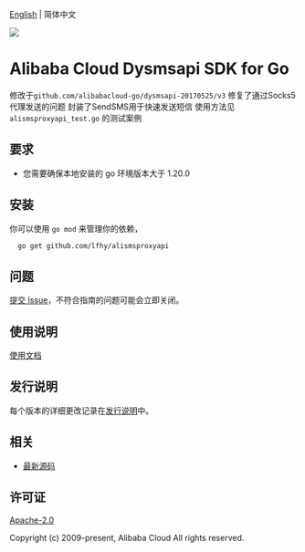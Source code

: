 [English](README.md) | 简体中文

![](https://aliyunsdk-pages.alicdn.com/icons/AlibabaCloud.svg)

# Alibaba Cloud Dysmsapi SDK for Go
修改于`github.com/alibabacloud-go/dysmsapi-20170525/v3`
修复了通过Socks5代理发送的问题
封装了SendSMS用于快速发送短信
使用方法见 `alismsproxyapi_test.go` 的测试案例

## 要求
- 您需要确保本地安装的 go 环境版本大于 1.20.0

## 安装
你可以使用 `go mod` 来管理你的依赖，
```sh
  go get github.com/lfhy/alismsproxyapi
```

## 问题
[提交 Issue](https://github.com/aliyun/alibabacloud-go-sdk/issues/new)，不符合指南的问题可能会立即关闭。

## 使用说明
[使用文档](https://github.com/aliyun/alibabacloud-go-sdk/blob/master/docs/Usage-CN.md#%E4%BD%BF%E7%94%A8%E7%A4%BA%E4%BE%8B)

## 发行说明
每个版本的详细更改记录在[发行说明](./ChangeLog.txt)中。

## 相关
* [最新源码](https://github.com/aliyun/alibabacloud-go-sdk/)

## 许可证
[Apache-2.0](http://www.apache.org/licenses/LICENSE-2.0)

Copyright (c) 2009-present, Alibaba Cloud All rights reserved.
